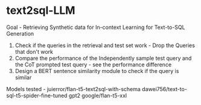 # text2sql-LLM
Goal - Retrieving Synthetic data for In-context Learning for Text-to-SQL Generation

1. Check if the queries in the retrieval and test set work - Drop the Queries that don't work
2. Compare the performance of the Independently sample test query and the CoT prompted test query - see the performance difference
3. Design a BERT sentence similarity module to check if the query is similar 


Models tested - 
juierror/flan-t5-text2sql-with-schema
dawei756/text-to-sql-t5-spider-fine-tuned
gpt2
google/flan-t5-xxl